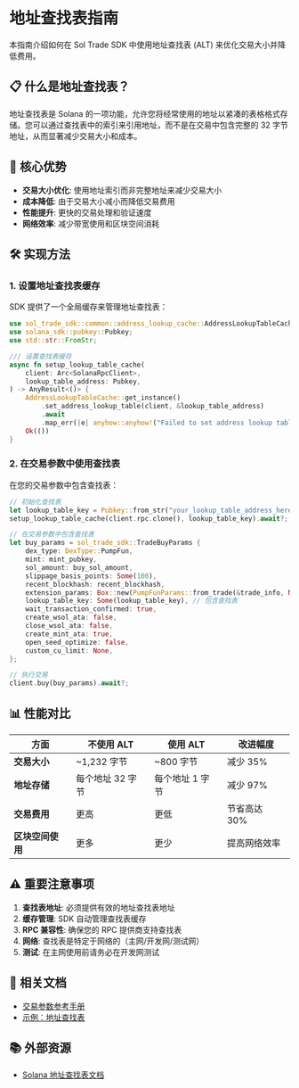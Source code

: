 # 地址查找表指南

本指南介绍如何在 Sol Trade SDK 中使用地址查找表 (ALT) 来优化交易大小并降低费用。

## 📋 什么是地址查找表？

地址查找表是 Solana 的一项功能，允许您将经常使用的地址以紧凑的表格格式存储。您可以通过查找表中的索引来引用地址，而不是在交易中包含完整的 32 字节地址，从而显著减少交易大小和成本。

## 🚀 核心优势

- **交易大小优化**: 使用地址索引而非完整地址来减少交易大小
- **成本降低**: 由于交易大小减小而降低交易费用
- **性能提升**: 更快的交易处理和验证速度
- **网络效率**: 减少带宽使用和区块空间消耗

## 🛠️ 实现方法

### 1. 设置地址查找表缓存

SDK 提供了一个全局缓存来管理地址查找表：

```rust
use sol_trade_sdk::common::address_lookup_cache::AddressLookupTableCache;
use solana_sdk::pubkey::Pubkey;
use std::str::FromStr;

/// 设置查找表缓存
async fn setup_lookup_table_cache(
    client: Arc<SolanaRpcClient>,
    lookup_table_address: Pubkey,
) -> AnyResult<()> {
    AddressLookupTableCache::get_instance()
        .set_address_lookup_table(client, &lookup_table_address)
        .await
        .map_err(|e| anyhow::anyhow!("Failed to set address lookup table: {}", e))?;
    Ok(())
}
```

### 2. 在交易参数中使用查找表

在您的交易参数中包含查找表：

```rust
// 初始化查找表
let lookup_table_key = Pubkey::from_str("your_lookup_table_address_here").unwrap();
setup_lookup_table_cache(client.rpc.clone(), lookup_table_key).await?;

// 在交易参数中包含查找表
let buy_params = sol_trade_sdk::TradeBuyParams {
    dex_type: DexType::PumpFun,
    mint: mint_pubkey,
    sol_amount: buy_sol_amount,
    slippage_basis_points: Some(100),
    recent_blockhash: recent_blockhash,
    extension_params: Box::new(PumpFunParams::from_trade(&trade_info, None)),
    lookup_table_key: Some(lookup_table_key), // 包含查找表
    wait_transaction_confirmed: true,
    create_wsol_ata: false,
    close_wsol_ata: false,
    create_mint_ata: true,
    open_seed_optimize: false,
    custom_cu_limit: None,
};

// 执行交易
client.buy(buy_params).await?;
```

## 📊 性能对比

| 方面 | 不使用 ALT | 使用 ALT | 改进幅度 |
|------|-----------|----------|----------|
| **交易大小** | ~1,232 字节 | ~800 字节 | 减少 35% |
| **地址存储** | 每个地址 32 字节 | 每个地址 1 字节 | 减少 97% |
| **交易费用** | 更高 | 更低 | 节省高达 30% |
| **区块空间使用** | 更多 | 更少 | 提高网络效率 |

## ⚠️ 重要注意事项

1. **查找表地址**: 必须提供有效的地址查找表地址
2. **缓存管理**: SDK 自动管理查找表缓存
3. **RPC 兼容性**: 确保您的 RPC 提供商支持查找表
4. **网络**: 查找表是特定于网络的（主网/开发网/测试网）
5. **测试**: 在主网使用前请务必在开发网测试

## 🔗 相关文档

- [交易参数参考手册](TRADING_PARAMETERS_CN.md)
- [示例：地址查找表](../examples/address_lookup/)

## 📚 外部资源

- [Solana 地址查找表文档](https://docs.solana.com/developing/lookup-tables)